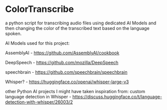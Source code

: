 # ColorTranscribe
a python script for transcribing audio files using dedicated AI Models
and then changing the color of the transcribed text based on the language spoken.

AI Models used for this project:

AssemblyAI - https://github.com/AssemblyAI/cookbook

DeepSpeech - https://github.com/mozilla/DeepSpeech

speechbrain - https://github.com/speechbrain/speechbrain

Whisper? - https://huggingface.co/openai/whisper-large-v3

other Python AI projects I might have taken inspiration from:
custom language detection in Whisper - https://discuss.huggingface.co/t/language-detection-with-whisper/26003/2
